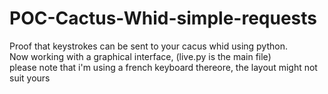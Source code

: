 # POC-Cactus-Whid-simple-requests
Proof that keystrokes can be sent to your cacus whid using python.  
Now working with a graphical interface, (live.py is the main file)  
please note that i'm using a french keyboard thereore, the layout might not suit yours 
